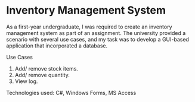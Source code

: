# Inventory Management System

As a first-year undergraduate, I was required to create an inventory management system as part of an assignment. The university provided a scenario with several use cases, and my task was to develop a GUI-based application that incorporated a database.

Use Cases

1. Add/ remove stock items.
2. Add/ remove quantity.
3. View log.

Technologies used: C#, Windows Forms, MS Access
